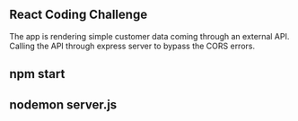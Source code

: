 ## React Coding Challenge ##
The app is rendering simple customer data coming through an external API. Calling the API through express server to bypass the CORS errors.

## npm start

## nodemon server.js

